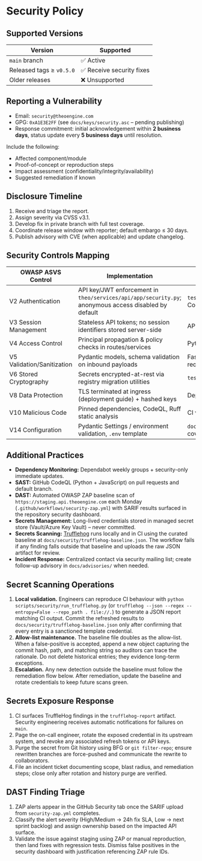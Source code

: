 # Security Policy

## Supported Versions

| Version | Supported |
| --- | --- |
| `main` branch | ✅ Active | 
| Released tags ≥ `v0.5.0` | ✅ Receive security fixes |
| Older releases | ❌ Unsupported |

## Reporting a Vulnerability

- Email: `security@theoengine.com`
- GPG: `0xA1E3E2FF` (see `docs/keys/security.asc` – pending publishing)
- Response commitment: initial acknowledgement within **2 business days**, status update every **5 business days** until resolution.

Include the following:
- Affected component/module
- Proof-of-concept or reproduction steps
- Impact assessment (confidentiality/integrity/availability)
- Suggested remediation if known

## Disclosure Timeline

1. Receive and triage the report.
2. Assign severity via CVSS v3.1.
3. Develop fix in private branch with full test coverage.
4. Coordinate release window with reporter; default embargo ≤ 30 days.
5. Publish advisory with CVE (when applicable) and update changelog.

## Security Controls Mapping

| OWASP ASVS Control | Implementation | Evidence |
| --- | --- | --- |
| V2 Authentication | API key/JWT enforcement in `theo/services/api/app/security.py`; anonymous access disabled by default | `tests/api/test_security.py`, CodeQL auth checks |
| V3 Session Management | Stateless API tokens; no session identifiers stored server-side | API integration tests |
| V4 Access Control | Principal propagation & policy checks in routes/services | Pytest authorization suite |
| V5 Validation/Sanitization | Pydantic models, schema validation on inbound payloads | FastAPI validation, `pytest` request fixtures |
| V6 Stored Cryptography | Secrets encrypted-at-rest via registry migration utilities | `tests/api/test_ai_registry.py` |
| V8 Data Protection | TLS terminated at ingress (deployment guide) + hashed keys | Deployment pipeline doc |
| V10 Malicious Code | Pinned dependencies, CodeQL, Ruff static analysis | CI workflows, SARIF upload |
| V14 Configuration | Pydantic Settings / environment validation, `.env` template | `docs/authentication.md`, coverage tests |

## Additional Practices

- **Dependency Monitoring:** Dependabot weekly groups + security-only immediate updates.
- **SAST:** GitHub CodeQL (Python + JavaScript) on pull requests and default branch.
- **DAST:** Automated OWASP ZAP baseline scan of `https://staging.api.theoengine.com` each Monday (`.github/workflows/security-zap.yml`) with SARIF results surfaced in the repository security dashboard.
- **Secrets Management:** Long-lived credentials stored in managed secret store (Vault/Azure Key Vault) – never committed.
- **Secrets Scanning:** [Trufflehog](docs/security/secret-scanning.md) runs locally and in CI using the curated baseline at `docs/security/trufflehog-baseline.json`. The workflow fails if any finding falls outside that baseline and uploads the raw JSON artifact for review.
- **Incident Response:** Centralized contact via security mailing list; create follow-up advisory in `docs/advisories/` when needed.

## Secret Scanning Operations

1. **Local validation.** Engineers can reproduce CI behaviour with `python scripts/security/run_trufflehog.py` (or `trufflehog --json --regex --entropy=False --repo_path . file://.`) to generate a JSON report matching CI output. Commit the refreshed results to `docs/security/trufflehog-baseline.json` only after confirming that every entry is a sanctioned template credential.
2. **Allow-list maintenance.** The baseline file doubles as the allow-list. When a false-positive is accepted, append a new object capturing the commit hash, path, and matching string so auditors can trace the rationale. Do not delete historical entries; they evidence long-term exceptions.
3. **Escalation.** Any new detection outside the baseline must follow the remediation flow below. After remediation, update the baseline and rotate credentials to keep future scans green.

## Secrets Exposure Response

1. CI surfaces TruffleHog findings in the `trufflehog-report` artifact. Security engineering receives automatic notifications for failures on `main`.
2. Page the on-call engineer, rotate the exposed credential in its upstream system, and revoke any associated refresh tokens or API keys.
3. Purge the secret from Git history using BFG or `git filter-repo`; ensure rewritten branches are force-pushed and communicate the rewrite to collaborators.
4. File an incident ticket documenting scope, blast radius, and remediation steps; close only after rotation and history purge are verified.

## DAST Finding Triage

1. ZAP alerts appear in the GitHub Security tab once the SARIF upload from `security-zap.yml` completes.
2. Classify the alert severity (High/Medium -> 24h fix SLA, Low -> next sprint backlog) and assign ownership based on the impacted API surface.
3. Validate the issue against staging using ZAP or manual reproduction, then land fixes with regression tests. Dismiss false positives in the security dashboard with justification referencing ZAP rule IDs.
